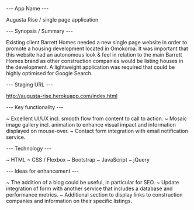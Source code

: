 --- App Name ---

Augusta Rise / single page application

--- Synopsis / Summary ---

Existing client Barrett Homes needed a new single page website in order to promote a housing development located in Omokoroa. It was important that this website had an autonomous look & feel in relation to the main Barrett Homes brand as other construction companies would be listing houses in the development. A lightweight application was required that could be highly optimised for Google Search.

--- Staging URL ---

http://augusta-rise.herokuapp.com/index.html

--- Key functionality ---

~ Excellent UI/UX incl. smooth flow from content to call to action.
~ Mosaic image gallery incl. animation to enhance visual impact and information displayed on mouse-over.
~ Contact form integration with email notification service.

--- Technology ---

~ HTML 
~ CSS / Flexbox
~ Bootstrap 
~ JavaScript 
~ jQuery

--- Ideas for enhancement ---

~ The addition of a blog could be useful, in particular for SEO.
~ Update integration of form with another service that includes a database and performance metrics.
~ Additional section to display links to construction companies and information on their specific listings.